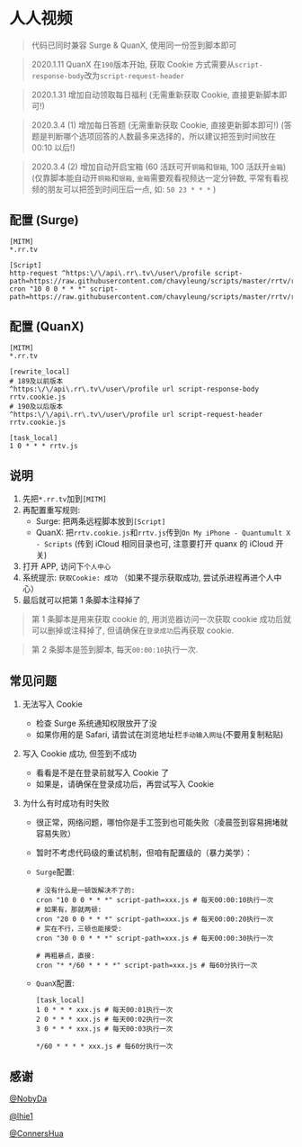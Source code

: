 # 人人视频

> 代码已同时兼容 Surge & QuanX, 使用同一份签到脚本即可

> 2020.1.11 QuanX 在`190`版本开始, 获取 Cookie 方式需要从`script-response-body`改为`script-request-header`

> 2020.1.31 增加自动领取每日福利 (无需重新获取 Cookie, 直接更新脚本即可!)

> 2020.3.4 (1) 增加每日答题 (无需重新获取 Cookie, 直接更新脚本即可!) (答题是判断哪个选项回答的人数最多来选择的，所以建议把签到时间放在 00:10 以后!)

> 2020.3.4 (2) 增加自动开启宝箱 (60 活跃可开`铜箱`和`银箱`, 100 活跃开`金箱`) (仅靠脚本能自动开`铜箱`和`银箱`, `金箱`需要观看视频达一定分钟数, 平常有看视频的朋友可以把签到时间压后一点, 如: `50 23 * * *` )

## 配置 (Surge)

```properties
[MITM]
*.rr.tv

[Script]
http-request ^https:\/\/api\.rr\.tv\/user\/profile script-path=https://raw.githubusercontent.com/chavyleung/scripts/master/rrtv/rrtv.cookie.js
cron "10 0 0 * * *" script-path=https://raw.githubusercontent.com/chavyleung/scripts/master/rrtv/rrtv.js
```

## 配置 (QuanX)

```properties
[MITM]
*.rr.tv

[rewrite_local]
# 189及以前版本
^https:\/\/api\.rr\.tv\/user\/profile url script-response-body rrtv.cookie.js
# 190及以后版本
^https:\/\/api\.rr\.tv\/user\/profile url script-request-header rrtv.cookie.js

[task_local]
1 0 * * * rrtv.js
```

## 说明

1. 先把`*.rr.tv`加到`[MITM]`
2. 再配置重写规则:
   - Surge: 把两条远程脚本放到`[Script]`
   - QuanX: 把`rrtv.cookie.js`和`rrtv.js`传到`On My iPhone - Quantumult X - Scripts` (传到 iCloud 相同目录也可, 注意要打开 quanx 的 iCloud 开关)
3. 打开 APP, 访问下`个人中心`
4. 系统提示: `获取Cookie: 成功` （如果不提示获取成功, 尝试杀进程再进个人中心）
5. 最后就可以把第 1 条脚本注释掉了

> 第 1 条脚本是用来获取 cookie 的, 用浏览器访问一次获取 cookie 成功后就可以删掉或注释掉了, 但请确保在`登录成功`后再获取 cookie.

> 第 2 条脚本是签到脚本, 每天`00:00:10`执行一次.

## 常见问题

1. 无法写入 Cookie

   - 检查 Surge 系统通知权限放开了没
   - 如果你用的是 Safari, 请尝试在浏览地址栏`手动输入网址`(不要用复制粘贴)

2. 写入 Cookie 成功, 但签到不成功

   - 看看是不是在登录前就写入 Cookie 了
   - 如果是，请确保在登录成功后，再尝试写入 Cookie

3. 为什么有时成功有时失败

   - 很正常，网络问题，哪怕你是手工签到也可能失败（凌晨签到容易拥堵就容易失败）
   - 暂时不考虑代码级的重试机制，但咱有配置级的（暴力美学）：

   - `Surge`配置:

     ```properties
     # 没有什么是一顿饭解决不了的:
     cron "10 0 0 * * *" script-path=xxx.js # 每天00:00:10执行一次
     # 如果有，那就两顿:
     cron "20 0 0 * * *" script-path=xxx.js # 每天00:00:20执行一次
     # 实在不行，三顿也能接受:
     cron "30 0 0 * * *" script-path=xxx.js # 每天00:00:30执行一次

     # 再粗暴点，直接:
     cron "* */60 * * * *" script-path=xxx.js # 每60分执行一次
     ```

   - `QuanX`配置:

     ```properties
     [task_local]
     1 0 * * * xxx.js # 每天00:01执行一次
     2 0 * * * xxx.js # 每天00:02执行一次
     3 0 * * * xxx.js # 每天00:03执行一次

     */60 * * * * xxx.js # 每60分执行一次
     ```

## 感谢

[@NobyDa](https://github.com/NobyDa)

[@lhie1](https://github.com/lhie1)

[@ConnersHua](https://github.com/ConnersHua)
